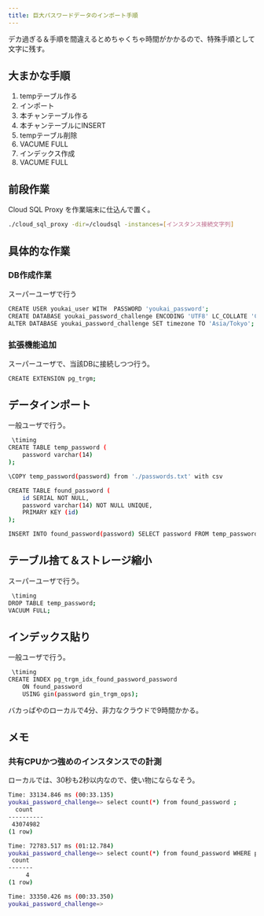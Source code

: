 ```yaml
---
title: 巨大パスワードデータのインポート手順
---
```

 
デカ過ぎる＆手順を間違えるとめちゃくちゃ時間がかかるので、特殊手順として文字に残す。

## 大まかな手順

1. tempテーブル作る
2. インポート
3. 本チャンテーブル作る
4. 本チャンテーブルにINSERT
5. tempテーブル削除
6. VACUME FULL
7. インデックス作成
8. VACUME FULL

## 前段作業

Cloud SQL Proxy を作業端末に仕込んで置く。

```bash
./cloud_sql_proxy -dir=/cloudsql -instances=[インスタンス接続文字列]
```

## 具体的な作業

### DB作成作業

スーパーユーザで行う

```bash
CREATE USER youkai_user WITH  PASSWORD 'youkai_password';
CREATE DATABASE youkai_password_challenge ENCODING 'UTF8' LC_COLLATE 'C' TEMPLATE 'template0';
ALTER DATABASE youkai_password_challenge SET timezone TO 'Asia/Tokyo';
```

### 拡張機能追加

スーパーユーザで、当該DBに接続しつつ行う。

```bash
CREATE EXTENSION pg_trgm;
```

## データインポート

一般ユーザで行う。

```bash
 \timing
CREATE TABLE temp_password (
    password varchar(14)
);

\COPY temp_password(password) from './passwords.txt' with csv

CREATE TABLE found_password (
    id SERIAL NOT NULL,
    password varchar(14) NOT NULL UNIQUE,
    PRIMARY KEY (id)
);

INSERT INTO found_password(password) SELECT password FROM temp_password;
```

## テーブル捨て＆ストレージ縮小

スーパーユーザで行う。

```bash
 \timing
DROP TABLE temp_password;
VACUUM FULL;
```

## インデックス貼り

一般ユーザで行う。

```bash
 \timing
CREATE INDEX pg_trgm_idx_found_password_password
    ON found_password
    USING gin(password gin_trgm_ops);
```

バカっぱやのローカルで4分、非力なクラウドで9時間かかる。

## メモ

### 共有CPUかつ強めのインスタンスでの計測

ローカルでは、30秒も2秒以内なので、使い物にならなそう。

```bash
Time: 33134.846 ms (00:33.135)
youkai_password_challenge=> select count(*) from found_password ;
  count   
----------
 43074982
(1 row)

Time: 72783.517 ms (01:12.784)
youkai_password_challenge=> select count(*) from found_password WHERE password LIKE '%MIURA%';
 count 
-------
     4
(1 row)

Time: 33350.426 ms (00:33.350)
youkai_password_challenge=> 
```